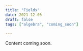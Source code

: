 ```yaml
---
title: "Fields"
date: 2021-12-05
draft: false
tags: ["algebra", "coming_soon"]

---
```


Content coming soon.
